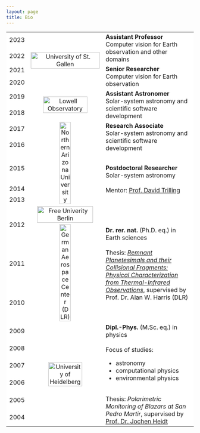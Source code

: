 ```yaml
---
layout: page
title: Bio
---
```



<table align="center">
<tr>
<td bgcolor="white">2023</td>
<td align="center" rowspan="4" width="40%" bgcolor="white"><a href="https://www.unisg.ch"><img src="https://www.unisg.ch/typo3conf/ext/cs2_prototypes/src/dist/images/en_logo.svg" width="100%" alt="University of St. Gallen"></a></td>
<td rowspan="2" bgcolor="white"><strong>Assistant Professor</strong><br>Computer vision for Earth observation and other domains</td>
</tr>

<tr>
<td bgcolor="white">2022</td>
</tr>


<tr>
<td bgcolor="white">2021</td>
<td rowspan="2" bgcolor="white"><strong>Senior Researcher</strong><br>Computer vision for Earth observation</td>
</tr>

<tr>
<td bgcolor="white">2020</td>
</tr>

<tr>
<td bgcolor="white">2019</td>
<td align="center" rowspan="2" bgcolor="white"><a href="https://www.lowell.edu"><img src="https://lowell.edu/wp-content/uploads/2019/12/lowell_125yearslogo.png" width="80%" alt="Lowell Observatory"></a></td>
<td rowspan="2" bgcolor="white"><strong>Assistant Astronomer</strong><br>Solar-system astronomy and scientific software development</td>
</tr>

<tr>
<td bgcolor="white">2018</td>
</tr>

<tr>
<td bgcolor="white">2017</td>
<td align="center" rowspan="5" bgcolor="white"><a href="https://www.nau.edu"><img src="https://nau.edu/wp-content/uploads/sites/87/2018/08/NAU_Acronym_primary-281_3514-300x213.png" width="40%" alt="Northern Arizona University"></a></td>
<td rowspan="2" bgcolor="white"><strong>Research Associate</strong><br> Solar-system astronomy and scientific software development</td>
</tr>

<tr>
<td bgcolor="white">2016</td>
</tr>


<tr>
<td bgcolor="white">2015</td>
<td rowspan="3" bgcolor="white"><strong>Postdoctoral Researcher</strong><br> Solar-system astronomy<br><br>Mentor: <a href="https://trillingresearchgroup.wordpress.com/trilling/">Prof. David Trilling</a></td>
</tr>

<tr>
<td bgcolor="white">2014</td>
</tr>

<tr>
<td bgcolor="white">2013</td>
</tr>

<tr>
<td bgcolor="white">2012</td>
<td align="center" rowspan="3" bgcolor="white"><a href="https://www.fu-berlin.de/en/index.html"><img alt="Free Univerity Berlin" src="https://www.fu-berlin.de/sites/corporate-design/grundlagen/_medien/fu_logo_web.png?width=1000" width="90%"></a><a href="https://www.dlr.de/pf">
<br>
<img src="https://www.dlr.de/content/en/images/2021/3/dlr-logo-black.jpg?__blob=normal&v=3__ifc1920w" alt="German Aerospace Center (DLR)" width="40%"></a></td>
<td rowspan="3" bgcolor="white"><strong>Dr. rer. nat.</strong> (Ph.D. eq.) in Earth sciences<br><br>Thesis: <a href="https://refubium.fu-berlin.de/handle/fub188/2283"><em>Remnant Planetesimals and their Collisional Fragments: Physical Characterization from Thermal-Infrared Observations</em></a>, supervised by Prof. Dr. Alan W. Harris (DLR)</td>
</tr>

<tr>
<td bgcolor="white">2011</td>
</tr>

<tr>
<td bgcolor="white">2010</td>
</tr>

<tr>
<td bgcolor="white">2009</td>
<td align="center" rowspan="6" bgcolor="white"><a href="https://www.uni-heidelberg.de/en"><img alt="University of Heidelberg" src="https://backend.uni-heidelberg.de/sites/default/files/site_logo/icon-symbol-uh-logo-black_1.svg" width="70%"></a></td>
<td rowspan="6" bgcolor="white"><strong>Dipl.-Phys.</strong> (M.Sc. eq.) in physics<br><br>Focus of studies:<ul><li>astronomy</li><li>computational physics</li><li>environmental physics</li></ul><br>Thesis: <em>Polarimetric Monitoring of Blazars at San Pedro Martir</em>, supervised by <a href="http://www.lsw.uni-heidelberg.de/users/jheidt/">Prof. Dr. Jochen Heidt</a><br></td>
</tr>

<tr>
<td bgcolor="white">2008</td>
</tr>

<tr>
<td bgcolor="white">2007</td>
</tr>

<tr>
<td bgcolor="white">2006</td>
</tr>

<tr>
<td bgcolor="white">2005</td>
</tr>

<tr>
<td bgcolor="white">2004</td>
</tr>

</table>
